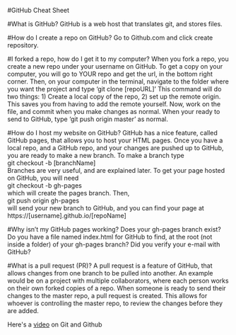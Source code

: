 #GitHub Cheat Sheet

#What is GitHub?
  GitHub is a web host that translates git, and stores files.

#How do I create a repo on GitHub?
  Go to Github.com and click create repository.

#I forked a repo, how do I get it to my computer?
  When you fork a repo, you create a new repo under your username on GitHub. To get a copy on your computer, you will go to YOUR repo and get the url, in the bottom right corner. Then, on your computer in the terminal, navigate to the folder where you want the project and type ‘git clone [repoURL]’ This command will do two things: 1) Create a local copy of the repo, 2) set up the remote origin. This saves you from having to add the remote yourself. Now, work on the file, and commit when you make changes as normal. When your ready to send to GitHub, type ‘git push origin master’ as normal.

#How do I host my website on GitHub?
  GitHub has a nice feature, called GitHub pages, that allows you to host your HTML pages. Once you have a local repo, and a GitHub repo, and your changes are pushed up to GitHub, you are ready to make a new branch.
To make a branch type <br />git checkout -b [branchName]<br /> Branches are very useful, and are explained later. To get your page hosted on GitHub, you will need <br />git checkout -b gh-pages<br /> which will create the pages branch. Then, <br />git push origin gh-pages<br /> will send your new branch to GitHub, and you can find your page at <br />https://[username].github.io/[repoName]

#Why isn’t my GitHub pages working?
  Does your gh-pages branch exist?
  Do you have a file named index.html for GitHub to find, at the root (not inside a folder) of your gh-pages branch?
  Did you verify your e-mail with GitHub?


#What is a pull request (PR)?
  A pull request is a feature of GitHub, that allows changes from one branch to be pulled into another. An example would be on a project with multiple collaborators, where each person works on their own forked copies of a repo. When someone is ready to send their changes to the master repo, a pull request is created. This allows for whoever is controlling the master repo, to review the changes before they are added.

Here's a [video](http://snarechops.github.io/git/help/2015/02/11/github-basics.html) on Git and Github
